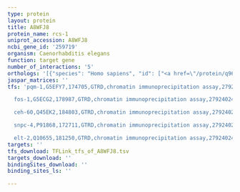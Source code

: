 ```yaml
---
type: protein
layout: protein
title: A8WFJ8
protein_name: rcs-1
uniprot_accession: A8WFJ8
ncbi_gene_id: '259719'
organism: Caenorhabditis elegans
function: target gene
number_of_interactions: '5'
orthologs: '[{"species": "Homo sapiens", "id": ["<a href=\"/protein/q969q1\">Q969Q1</a>"]}, {"species": "Mus musculus", "id": ["<a href=\"/protein/q922y2\">Q922Y2</a>"]}, {"species": "Rattus norvegicus", "id": ["<a href=\"/protein/b5df13\">B5DF13</a>"]}, {"species": "Danio rerio", "id": ["Q5U3I5", "<a href=\"/protein/h9kuw1\">H9KUW1</a>"]}]'
jaspar_matrices: ''
tfs: 'pqm-1,G5EFY7,174705,GTRD,chromatin immunoprecipitation assay,27924024%5Buid%5D,No

  fos-1,G5ECG2,178987,GTRD,chromatin immunoprecipitation assay,27924024%5Buid%5D,No

  ceh-60,Q45EK2,184803,GTRD,chromatin immunoprecipitation assay,27924024%5Buid%5D,No

  snpc-4,P91868,172711,GTRD,chromatin immunoprecipitation assay,27924024%5Buid%5D,No

  elt-2,Q10655,181250,GTRD,chromatin immunoprecipitation assay,27924024%5Buid%5D,No'
targets: ''
tfs_download: TFLink_tfs_of_A8WFJ8.tsv
targets_download: ''
bindingSites_download: ''
binding_sites_ls: ''

---
```


